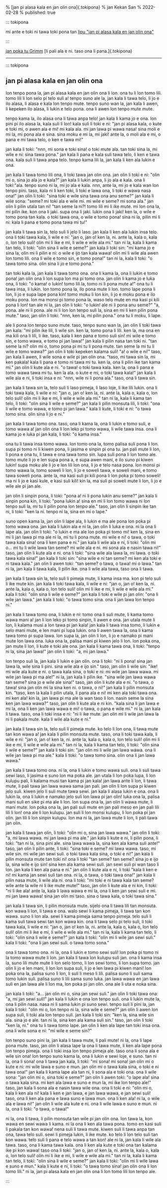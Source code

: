 % [jan pi alasa kala en jan olin ona]{.tokipona}
% jan Kekan San
% 2022-02-28
% published: true

::: tokipona

mi ante e toki ni tawa toki pona tan [lipu "jan pi alasa kala en jan olin ona"](https://en.wikipedia.org/wiki/The_Fisherman_and_His_Wife)

:::

[jan poka tu Grimm](https://en.wikipedia.org/wiki/Brothers_Grimm) [li pali ala e ni. taso ona li pana.]{.tokipona}

---

::: tokipona

## jan pi alasa kala en jan olin ona

lon tenpo pona la, jan pi alasa kala en jan olin ona li lon. ona tu li lon tomo
lili. tomo lili li lon selo pi telo suli a! tenpo suno ale la, jan kala li tawa
telo, li jo e ilo alasa, li alasa e kala lon tenpo mute. tenpo suno wan la, jan
kala li awen, li kepeken ilo alasa, li lukin e telo pona. ona li awen lon tenpo
mute mute.

tenpo kama la, ilo alasa ona li tawa anpa telo! jan kala li kama jo e ona. lon
pini pi ilo alasa la, kala suli li lon! kala suli li toki e ni: "jan pi alasa
kala, o kute e toki mi, o awen ala e mi! mi kala ala. mi jan lawa pi wawa nasa!
sina moli e mi la, mi pona ala e sina. sina moku e mi la, mi jaki! ante la, o
moli ala e mi, o pana e mi tawa telo, o ken e tawa mi!"

jan kala li toki: "nnn, mi sona e toki sina! o toki mute ala. tan toki sina la,
mi wile e ni: sina tawa pona." jan kala li pana e kala suli tawa telo, li ken e
tawa ona. kala suli li tawa anpa telo. tenpo kama lili la, jan kala li ken ala
lukin e ona.

jan kala li tawa tomo lili ona, li toki tawa jan olin ona. jan olin li toki e
ni: "olin mi o, sina jo ala jo e kala?" jan kala li lukin anpa, li jo ala e
kala. ona li toki:"ala. tenpo suno ni la, mi jo ala e kala. nnn, ante la, mi jo
e kala wan lon tenpo pini. taso, kala ni li ken toki, li toki e lawa ona, li
toki e wawa nasa ona!" jan olin li toki: "sina toki e wile sina tawa ona anu
seme?" jan kala li wile sona: "seme? mi toki ala e wile mi. mi wile e seme? mi
sona ala." jan olin li pilin utala tan ni! "tan seme la ni?! tomo lili mi li ike
mute. mi lon ona la, mi pilin ike. kon ona li jaki. supa ona li jaki. lukin ona
li jaki! ken la, o wile e tomo pona tan kala. o toki tawa ona, o wile e tomo
pona! sina ni la, pilin mi li ni: kala li pana e tomo pona tawa mi tu!"

jan kala li tawa sin la, telo suli li jelo li laso. jan kala li ken ala lukin
insa telo. ona li toki tawa kala, li wile e ni: "jan o, jan o! ken la, ni. ante
la, kala o, kala o, lon telo suli! olin mi li ike e mi, li wile e wile ala mi."
tan ni la, kala li kama tan telo, li toki: "olin sina li wile e seme?" jan kala
li toki sin: "mi kama jo e sina la, olin mi li pilin e ni: o wile e ijo tan kala
wawa! olin mi li wile ala awen lon tomo lili. ona li wile e tomo sin, e tomo
pona!" tan ni la, kala li toki: "o tawa tomo sina. olin sina li jo e tomo pona."

tan toki kala la, jan kala li tawa tomo ona. ona li kama la, ona li lukin e tomo
pona! jan olin ona li lon supa lon ma pi tomo ona. jan olin li kama jo e luka
ona, li toki: "o kama! o lukin! tomo lili la, tomo ni li pona mute a!" ona tu li
tawa insa, li lukin. lon tomo pona la, ilo pona mute li lon. tomo lape pona li
lon, li jo e supa lape pona kin! tomo moku li lon kin, li jo e moku pona e ilo
moku pona. lon ma monsi pi tomo pona la, waso telo mute en ma kasi pi kili pona
li lon! tan ale ni la, jan olin li toki: "o lukin! ale ni li pona anu seme?" "a,
pona. ale ni li pona. ale ni li lon lon tenpo suli la, sina en mi li ken pilin
pona mute." taso, jan olin li toki: "nnn, ken la, mi pilin pona." ona tu li
moku, li lape.

ale li pona lon tenpo suno mute. taso, tenpo suno wan la, jan olin li toki tawa
jan kala: "mi pilin ike lili, li wile sin. ken la, tomo pona li lili. ken la, ma
ona en ma kili ona li lili, li ike. taso, kala li ken pana e tomo suli sin! mi
wile e tomo sin, e tomo wawa, e tomo pi jan lawa!" jan kala li pilin nasa tan
toki ni. "tan seme la ni? olin mi o, tomo pona pi mi tu li pona mute. tan seme
la mi tu li wile e tomo wawa?" jan olin li toki kepeken kalama suli! "a! o wile
e ni!" taso, jan kala li awen, li wile sona e wile pi jan olin ona. "taso, mi
tawa sin la, mi ken pakala! kala li pana e tomo ni tawa mi tu. ken la, ona li
pilin ike tan kama mi." jan olin li kute ala e ni. "o tawa! o toki tawa kala.
ken la, ona li pana e tomo wawa tawa mi tu. ken la ala. o kute e mi, o toki tawa
kala!" jan kala li wile ala e ni, li toki insa e ni: "nnn, wile ni li pona ala."
taso, ona li tawa sin.

jan kala li tawa sin la, telo suli li laso pimeja, li laso loje, li ike lili
lukin. ona li toki tawa kala, li wile e ni: "jan o, jan o! ken la, ni. ante la,
kala o, kala o, lon telo suli! olin mi li ike e mi, li wile e wile ala mi." tan
ni la, kala li kama tan telo, li toki: "olin sina li wile e seme?" jan kala li
pilin monsuta lili, li toki: "ona li wile e tomo wawa, e tomo pi jan lawa." kala
li kute, li toki e ni: "o tawa tomo sina. olin sina li jo e ni."

jan kala li tawa tomo ona. taso, ona li kama la, ona li lukin e tomo suli, e
tomo wawa a! jan olin ona li lon leko pi tomo wawa, li wile tawa insa. ona li
kama jo e luka pi jan kala, li toki: "o kama insa."

ona tu li tawa insa tomo wawa. lon tomo ona la, tomo palisa suli pona li lon.
supa pi tomo ni li kiwen pona, li jasima e sinpin pi ona tu. jan pali mute li
lon, li pona e ona tu, li tawa e ona tawa tomo sin. lupa suli pona li lon tomo
ale. tomo mute li jo e len supa pona a, e supa awen mani, e ilo suno pi kiwen
lukin! supa moku ale li jo e len lili lon ona, li jo e telo nasa pona. lon monsi
pi tomo wawa la, tomo soweli li lon, li jo e soweli tawa, e soweli mani, e tomo
tawa soweli pona. ante la, ma kasi suli pi kili pona li lon poka pi tomo soweli!
ma ni li jo e kasi kule, e kasi suli kili! kin la, ma suli pi soweli mute li
lon, li jo e wile ale pi jan ale.

jan olin li sinpin pona, li toki: "pona a! ni li pona lukin anu seme?" jan kala
li sinpin pona kin, li toki: "pona lukin a! sina en mi li lon tomo wawa ni lon
tenpo suli la, mi tu li pilin pona lon tenpo ale." taso, jan olin li sinpin ike
tan ni, li toki: "ken la ni. tenpo ni la, sina en mi o lape."

suno open kama la, jan olin li lape ala, li lukin e ma ale pona lon poka pi tomo
wawa ona. jan kala li lukin ala e ni la, jan olin li luka e ona. ni la ona li
lape ala. jan olin li toki: "o lukin e ma ale lon poka pi tomo mi! ken la, sina
en mi li jan lawa pi ma ale ni la, mi tu li pona mute. mi wile e ni! o tawa, o
toki tawa kala sina! ona li ken pana e ni." jan kala li wile ala e ni, li toki:
"olin mi o... mi tu li wile lawa tan seme? mi wile ala e ni. mi sona ala e nasin
tawa ni!" taso, jan olin li kute ala e ni. ona li toki: "sina wile ala lawa la,
mi lawa. o toki tawa kala sina!" jan kala li toki sin: "sina wile e ni tan seme?
mi ken ala toki e ni tawa kala." jan olin li awen toki: "tan seme? o tawa, o
tawa! mi o lawa." tan ni la, jan kala li tawa kala, li pilin ike. ona li wile
ala tawa, taso ona li tawa.

jan kala li tawa sin la, telo suli li pimeja mute, li kama insa ma. kon pi telo
suli li ike mute kin. jan kala li toki tawa kala, li wile e ni: "jan o, jan o!
ken la, ni. ante la, kala o, kala o, lon telo suli! olin mi li ike e mi, li wile
e wile ala mi." kala li toki: "olin sina li wile e seme?" jan kala li toki e
wile pi jan olin: "ona li wile jan lawa." jan kala li toki: "o tawa tomo sina.
ona li jan lawa lon tenpo ni."

jan kala li tawa tomo ona, li lukin e ni: tomo ona li suli mute, li kama tomo
wawa mani a! jan li lon leko pi tomo sinpin, li awen e ona. jan utala mute li
lon, li kalama musi a lon tawa pi jan kala! jan kala li tawa insa tomo, li lukin
e selo mani mute, e len mani pi lupa lukin. ona li awen tawa la, ona li kama
tawa tomo pi supa lawa. lon supa la, jan olin li lon, li jo e namako pi mani
mute lon lawa ona. luka ona la, palisa mani pi kiwen jelo li lon. lon poka ona,
jan mute li lon, li kute e toki ale ona. jan kala li kama tawa ona, li toki:
"tenpo ni la, sina jan lawa!" jan olin li toki: "a, mi jan lawa."

lon tenpo suli la, jan kala li lukin e jan olin. ona li toki: "ni li pona! sina
jan lawa la, wile sina li pini. sina wile ala e ijo sin." taso, jan olin li wile
sin: "ike! mi wile ala kute e ni. o tawa kala sina, o toki e ni: mi wile jan
lawa wawa. mi wile jan lawa pi ma ale!" ni la, jan kala li pilin ike. "sina wile
jan lawa wawa tan seme? sina jo e wile ale sina!" taso, jan olin li kute ala e
ni. "o tawa, o tawa! sina jan olin mi la sina ken ni. o tawa, o ni!" jan kala li
pilin monsuta kin. "taso, ken la kala li pilin utala, li pana ala e ni! mi ken
ala toki tawa ona. mi ken ala! kin la, jan lawa pi ma ale la wan taso li lon.
nasin seme la sina ken jan lawa wawa?" taso, jan olin li kute ala e ni kin.
"kala sina li jan lawa e mi la, ona li ken jan lawa wawa e mi! o tawa, o pana e
wile mi." ni la, jan kala li tawa. taso, ona li toki insa e ni: "ni li ike mute.
jan olin mi li wile jan lawa la ni li pakala mute. kala li wile ala kute e ni."

jan kala li tawa sin la, telo suli li pimeja mute. ko telo li lon ona, li tawa
mute tan kon wawa a! jan kala li pilin monsuta mute. taso, ona li toki tawa
kala, li wile e ni: "jan o, jan o! ken la, ni. ante la, kala o, kala o, lon telo
suli! olin mi li ike e mi, li wile e wile ala mi." tan ni la, kala li kama tan
telo, li toki: "olin sina li wile e seme?" jan kala li toki sin: "jan olin mi li
wile jan lawa wawa. ona li wile jan lawa pi ma ale." kala li toki: "o tawa tomo
sina. olin ona li jan lawa wawa."

jan kala li tawa tomo ona. ni la, ona li lukin e tomo wawa suli. ona li suli
tawa sewi laso, li jasima e suno lon ma poka ale. jan utala li lon poka lupa, li
lon kulupu pali, li kalama musi tan kama pi jan kala! jan lawa ante li lon, li
tawa mute, li pali tawa jan lawa wawa sama jan pali. jan olin li lon supa pi
kiwen jelo suli. kiwen jelo li suli mute tawa sewi. jan kala li alasa lukin e
ona. ona li lukin la, ona li lukin e namako jelo suli lon lawa pi jan olin! luka
ona la, palisa mani suli en sike pi ma ale li lon. lon supa ona la, jan olin li
wawa mute, li mani mute. lon poka ona la, jan pali suli mute en jan pali meso en
jan pali lili lili li lon! ona ale li lon kulupu. jan suli li lon monsi kulupu,
li lon poka pi jan olin. jan lili li lon sinpin kulupu. lon ma ni la, jan lawa
mute li lon, li pali tawa jan olin.

jan kala li tawa jan olin, li toki: "olin mi o, sina jan lawa wawa." jan olin li
toki: "a, mi lawa wawa. mi jan lawa pi ma ale." jan kala li kute e ni, li pilin
pona, li toki: "tan ni la, sina pini ale. sina lawa wawa la, sina ken ala kama
suli ante!" taso, jan olin li pilin ante, li toki: "sina toki e seme? mi lawa
wawa. taso, mi wile sin. mi wile jan sewi suli. o toki tawa kala sina, o toki e
ni!" jan kala li pilin monsuta mute tan toki ni! ona li toki "tan seme? tan
seme? sina jo e ijo la, sina wile e ijo sin! sina ken ala kama sewi suli. jan
sewi suli pi wan taso li lon. jan kala li ken ala pana e ni." jan olin li kute
ala e ni, li toki "kala li ken e ni! mi kama jan sewi suli tan ona. ni la, o
tawa, o toki tawa ona!" jan kala li pilin nasa mute, li wile ala ni. ona li
toki: "mi toki e ni tawa kala tan seme? wile ante la wile ni li ike mute mute!"
taso, jan olin li kute ala e ni kin, li toki: "ni li ike ala! ante la, kala li
lawa wawa e mi la, ona li ken jan sewi suli e mi. mi jan lawa wawa! sina jan
olin mi taso. sina o tawa kala, o toki tawa sina."

jan kala li tawa sin, li pilin monsuta mute. sijelo ona li tawa lili tan
monsuta. kon wawa li lon, li tawa e ona. walo sewi li kama pimeja, li tawa tan
kon wawa. suno li lon ala. sewi li kama pimeja sama tenpo pimeja. telo suli li
kama suli tawa sewi tan kon wawa kin. ona li tawa selo pi telo suli, li toki
tawa kala, li wile e ni: "jan o, jan o! ken la, ni. ante la, kala o, kala o, lon
telo suli! olin mi li ike e mi, li wile e wile ala mi." tan ni la, kala li kama
tan telo, li toki: "olin sina li wile e seme?" jan kala li toki: "olin mi li
wile jan sewi suli." kala li toki: "ona li jan sewi suli. o tawa tomo sona."

ona li tawa tomo ona. ni la, ona li lukin e tomo sewi suli! lon poka pi tomo ni
la tomo wawa mute li lon. jan kala li tawa lon kulupu suli jan. ona li kama insa
la, suno lili mute mute li lon selo tomo, li lon sewi tomo, li lon supa tomo.
jan olin li jo e len mani, li lon lon supa suli, li jo e len lawa pi kiwen mani!
lon poka ona la, palisa suno li lon, li suli li meso li lili. palisa suno li
suli sama tomo lukin suli. palisa suno li lili sama suno luka. jan lawa wawa en
jan lawa suli en jan lawa ale li lon ma, lon poka pi jan olin. ona ale li uta e
noka sina.

jan kala li toki: "a... jan olin mi o, sina jan sewi suli." jan olin li toki
tawa ona: "a, mi jan sewi suli!" jan kala li lukin e ona lon tenpo suli. ona li
lukin mute la, ona li pilin nasa. nasa ni li sama lukin pi suno sewi. tenpo suli
li pini la, jan kala li toki: "olin mi o, lon tenpo ni la, sina wile e seme?"
jan olin li awen lon supa suli, li toki ala lon tenpo suli. jan kala li toki
sin: "ken la, sina wile sin ala. sina jo e ale. tan ni la, sina ken ala kama
suli sin." taso, jan olin li toki "ken la, ni." ona tu li tawa tomo lape. jan
olin li ken ala lape tan toki insa ona. ona li wile sona e ni: "mi wile e seme
sin?"

lon tenpo suno pini la, jan kala li tawa mute, li pali mute! ni la, ona li lape
pona mute. taso, jan olin li alasa lape la ona li tawa mute, li ken ala lape
pona lon tenpo pimeja. ona li toki insa lon tenpo pimeja ale. taso ona li sona
ala e wile sin ona! lon tenpo suno kama la, ona li lukin e sewi loje, e suno.
tan ni la, ona li sona! ona li tawa jan kala, li toki: "mi sona! mi sona! jan
olin mi o kute e ni: mi wile lawa e suno e mun. jan olin mi o tawa kala sina, o
toki e ni tawa ona!" jan kala li kama lape ala tan ni, li sona ala e toki ona.
ona li wile sona: "jan olin mi o, sina toki e seme?" jan olin li awen toki: "o
lape ala! sina o tawa kala sina. mi ken ala lawa e suno e mun la, mi ike lon
tenpo ale!" taso, jan kala li sona ala e nasin tawa wile ona. ona li toki e ni:
"olin mi o, kala li ken ala ni! kala li ken e jan lawa, e jan lawa wawa, e jan
sewi suli! taso, ona li ken ala pana e lawa suno e lawa mun. ona li ken ala! ni
la, o wile ala e lawa ni!" jan olin li wile ala kute e ni. ona li wile lawa e
suno e mun. ni la, ona li toki: "o tawa, o tawa!"

ni la, ona li tawa, li pilin monsuta tan wile pi jan olin ona. lon tawa la, kon
wawa en sewi wawa li kama. ni la ona li ken ala tawa pona. tomo en kasi suli li
pakala tan kon wawa! nena suli li tawa mute. kiwen suli li tawa anpa tan ona,
tawa telo suli. sewi li pimeja lukin, li ike mute. ko telo li lon telo suli tan
kon wawa. telo suli li pana e telo wawa a tan kon! ale ni la, jan kala li wile
ala tawa. taso, ona li kama tawa kala. ona li ken ala kute e toki ona tan kalama
ike pi kon wawa! taso ona li toki: "jan o, jan o! ken la, ni. ante la, kala o,
kala o, lon telo suli! olin mi li ike e mi, li wile e wile ala mi." tan ni la,
kala li kama tan telo, li toki: "olin sina li wile e seme?" jan kala li toki:
"olin mi li wile lawa e suno e mun." kala li kute e ni, li toki: "o tawa tomo
sina! jan olin ona li lon tomo lili." ni la, jan pi alasa kala en jan olin ona
li lon tomo lili lon tenpo ale.

:::
